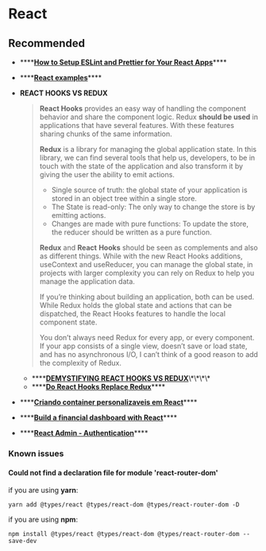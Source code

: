# React

## Recommended

* \*\*\*\*[**How to Setup ESLint and Prettier for Your React Apps**](https://thomlom.dev/setup-eslint-prettier-react/)\*\*\*\*
* \*\*\*\*[**React examples**](https://reactjsexample.com/)\*\*\*\*
* **REACT HOOKS VS REDUX**

  > **React Hooks** provides an easy way of handling the component behavior and share the component logic. Redux **should be used** in applications that have several features. With these features sharing chunks of the same information.
  >
  >
  >
  > **Redux** is a library for managing the global application state. In this library, we can find several tools that help us, developers, to be in touch with the state of the application and also transform it by giving the user the ability to emit actions.
  >
  > * Single source of truth: the global state of your application is stored in an object tree within a single store.
  > * The State is read-only: The only way to change the store is by emitting actions.
  > * Changes are made with pure functions: To update the store, the reducer should be written as a pure function.
  >
  >
  >
  > **Redux** and **React** **Hooks** should be seen as complements and also as different things. While with the new React Hooks additions, useContext and useReducer, you can manage the global state, in projects with larger complexity you can rely on Redux to help you manage the application data.
  >
  >
  >
  > If you’re thinking about building an application, both can be used. While Redux holds the global state and actions that can be dispatched, the React Hooks features to handle the local component state.
  >
  >
  >
  > You don’t always need Redux for every app, or every component. If your app consists of a single view, doesn’t save or load state, and has no asynchronous I/O, I can’t think of a good reason to add the complexity of Redux.



  * \*\*\*\*[**DEMYSTIFYING REACT HOOKS VS REDUX**](https://www.imaginarycloud.com/blog/react-hooks-vs-redux/#:~:text=If%20you're%20thinking%20about,handle%20the%20local%20component%20state.)\*\*\*\*
  * \*\*\*\*[**Do React Hooks Replace Redux**](https://medium.com/javascript-scene/do-react-hooks-replace-redux-210bab340672)\*\*\*\*

* \*\*\*\*[**Criando container personalizaveis em React**](https://blog.matheuscastiglioni.com.br/criando-containers-personalizaveis-em-react/)\*\*\*\*
* \*\*\*\*[**Build a financial dashboard with React**](https://www.telerik.com/blogs/lets-build-a-financial-dashboard-with-react)\*\*\*\*
* \*\*\*\*[**React Admin - Authentication**](https://marmelab.com/react-admin/Authentication.html)\*\*\*\*

### Known issues

#### Could not find a declaration file for module 'react-router-dom'

if you are using **yarn**:

```text
yarn add @types/react @types/react-dom @types/react-router-dom -D
```

if you are using **npm**:

```text
npm install @types/react @types/react-dom @types/react-router-dom --save-dev
```



